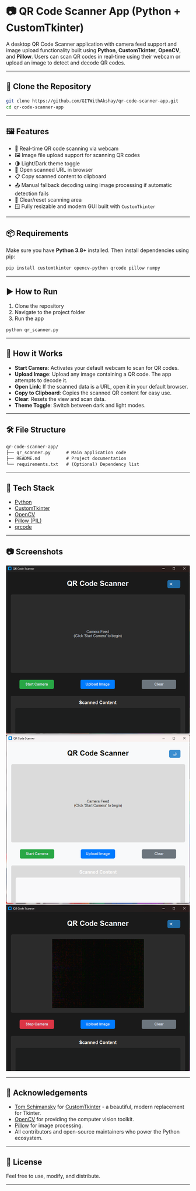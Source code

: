 # 📷 QR Code Scanner App (Python + CustomTkinter)

A desktop QR Code Scanner application with camera feed support and image upload functionality built using **Python**, **CustomTkinter**, **OpenCV**, and **Pillow**. Users can scan QR codes in real-time using their webcam or upload an image to detect and decode QR codes.

---

## 🔗 Clone the Repository

```bash
git clone https://github.com/GITWithAkshay/qr-code-scanner-app.git
cd qr-code-scanner-app
```

---

## 🖼️ Features

* 📸 Real-time QR code scanning via webcam
* 🖼️ Image file upload support for scanning QR codes
* 🌗 Light/Dark theme toggle
* 🔗 Open scanned URL in browser
* 📋 Copy scanned content to clipboard
* 📤 Manual fallback decoding using image processing if automatic detection fails
* 🧼 Clear/reset scanning area
* 🪟 Fully resizable and modern GUI built with `CustomTkinter`

---

## 📦 Requirements

Make sure you have **Python 3.8+** installed. Then install dependencies using pip:

```bash
pip install customtkinter opencv-python qrcode pillow numpy
```

---

## ▶️ How to Run

1. Clone the repository
2. Navigate to the project folder
3. Run the app

```bash
python qr_scanner.py
```

---

## 📸 How it Works

* **Start Camera**: Activates your default webcam to scan for QR codes.
* **Upload Image**: Upload any image containing a QR code. The app attempts to decode it.
* **Open Link**: If the scanned data is a URL, open it in your default browser.
* **Copy to Clipboard**: Copies the scanned QR content for easy use.
* **Clear**: Resets the view and scan data.
* **Theme Toggle**: Switch between dark and light modes.

---

## 🛠️ File Structure

```
qr-code-scanner-app/
├── qr_scanner.py      # Main application code
├── README.md          # Project documentation
└── requirements.txt   # (Optional) Dependency list
```

---

## 🧠 Tech Stack

* [Python](https://www.python.org/)
* [CustomTkinter](https://github.com/TomSchimansky/CustomTkinter)
* [OpenCV](https://opencv.org/)
* [Pillow (PIL)](https://python-pillow.org/)
* [qrcode](https://pypi.org/project/qrcode/)

---

## 📷 Screenshots

![image alt](https://github.com/GITWithAkshay/PRODIGY_AD_05/blob/b49679c338967246b7fcf685c697dd0635f6d62d/Screenshot%20(205).png)
![image alt](https://github.com/GITWithAkshay/PRODIGY_AD_05/blob/b49679c338967246b7fcf685c697dd0635f6d62d/Screenshot%20(206).png)
![image alt](https://github.com/GITWithAkshay/PRODIGY_AD_05/blob/b49679c338967246b7fcf685c697dd0635f6d62d/Screenshot%20(209).png)

---

## 🙏 Acknowledgements

* [Tom Schimansky](https://github.com/TomSchimansky) for [CustomTkinter](https://github.com/TomSchimansky/CustomTkinter) - a beautiful, modern replacement for Tkinter.
* [OpenCV](https://opencv.org/) for providing the computer vision toolkit.
* [Pillow](https://python-pillow.org/) for image processing.
* All contributors and open-source maintainers who power the Python ecosystem.

---

## 📄 License

Feel free to use, modify, and distribute.

---
